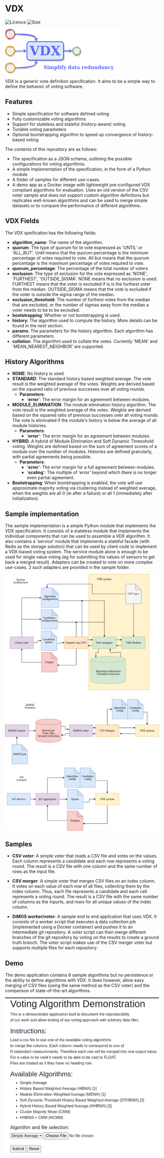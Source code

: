 # VDX
![Licence](https://img.shields.io/github/license/EcePanos/vdx) ![Size](https://img.shields.io/github/languages/code-size/EcePanos/vdx)

![Logo](logo_vdx.drawio.png)

VDX is a generic vote definition specification. It aims to be a simple way to define the behavior of voting software.

## Features

- Simple specification for software defined voting
- Fully customizable voting algorithms
- Support for stateless and stateful (history-aware) voting
- Tunable voting parameters
- Optional bootstrapping algorithm to speed up convergence of history-based voting

The contents of this repository are as follows:

- The specification as a JSON schema, outlining the possible configurations for voting algorithms.
- A simple implementation of the specification, in the form of a Python module.
- A folder of samples for different use-cases.
- A demo app as a Docker image with lightweight pre-configured VDX compliant algorithms for evaluation. Uses an old version of the CSV voter sample and does not support custom algorithm definitions but replicates well-known algorithms and can be used to merge simple datasets or to compare the performance of different algorithms.

## VDX Fields

The VDX speification has the following fields:

- **algorithm_name**: The name of the algorithm.
- **quorum**: The type of quorum for te vote expressed as 'UNTIL' or 'ALL_BUT'. Until means that the quorum percentage is the minimum percentage of votes required to vote. All but means that the quorum percentage is the maximum percentage of votes required to vote.
- **quorum_percentage**: The percentage of the total number of voters
- **exclusion**: The type of exclusion for the vote expressed as 'NONE', 'FURTHEST', 'OUTSIDE_SIGMA'. NONE means that no exclusion is used. FURTHEST means that the voter is excluded if is is the furthest voter from the median. OUTSIDE_SIGMA means that the vote is excluded if the voter is outside the sigma range of the median.
- **exclusion_threshold**: The number of furthest votes from the median that are excluded, or the number of sigmas away from the median a voter needs to be to be excluded.
- **bootstrapping**: Whether or not bootstrapping is used.
- **history**: The algorithm used to compute the history. More details can be found in the next section.
- **params**: The parameters for the history algorithm. Each algorithm has different parameters.
- **collation**: The algorithm used to collate the votes. Currently 'MEAN' and 'MEAN_NEAREST_NEIGHBOR' are supported.

## History Algorithms

- **NONE**: No history is used.
- **STANDARD**: The standard history based weighted average. The vote result is the weighted average of the votes. Weights are derived based on the squared ratio of previous successes over all voting rounds.
    - **Parameters**: 
        - '**error**': The error margin for an agreement between modules. 
- **MODULE_ELIMINATION**: The module elimination history algorithm. The vote result is the weighted average of the votes. Weights are derived based on the squared ratio of previous successes over all voting rounds. The vote is eliminated if the module's history is below the average of all module histories.
    - **Parameters**: 
        - '**error**': The error margin for an agreement between modules. 
- **HYBRID**: A hybrid of Module Elimination and Soft Dynamic Thresohold voting. Weights are defined based on the sum of agreement scores of a module over the number of modules. Histories are defined granularly, with partial agreements being possible.
    - **Parameters**: 
        - '**error**': The error margin for a full agreement between modules. 
        - '**scaling**': The multiple of 'error' beyond which there is no longer even partial agreement.
- **Bootstrapping**: When bootstrapping is enabled, the vote will use approximate majority voting via clustering instead of weighted average, when the weights are all 0 (ie after a failure) or all 1 (immediately after initialization). 

## Sample implementation

The sample implementation is a simple Python module that implements the VDX specification. It consists of a stateless module that implements the individual components that can be used to assemble a VDX algorithm. It also contains a 'service' module that implements a stateful facade (with Redis as the storage solution) that can be used by client code to implement a VDX-based voting system. The service module alone is enough to be used for single value voting (eg for submitting the values of sensors to get back a merged result). Adapters can be created to vote on more complex use-cases. 2 such adapters are provided in the sample folder.

![Architecture](/vdx.drawio.png)
## Samples

- **CSV voter**: A simple voter that reads a CSV file and votes on the values. Each column represents a candidate and each row represents a voting round. The result is a CSV file with one column and the same number of rows as the input file.

- **CSV merger**: A simple voter that merges CSV files on an index column. It votes on each value of each row of all files, collecting them by the index column. Thus, each file represents a candidate and each cell represents a voting round. The result is a CSV file with the same number of columns as the inpurts, and rows for all unique values of the index column.

- **DiMOS worker/voter**: A sample end to end application that uses VDX. It consists of a worker script that executes a data collection job (implemented using a Docker container) and pushes it to an intermediate git repository. A voter script can then merge different branches of the git repository by voting on the results to create a ground truth branch. The voter script makes use of the CSV merger voter but supports multiple files for each repository.

## Demo

The demo application contains 6 sample algorithms but no persistence or the ability to define algorithms with VDX. It does however, allow easy merging of CSV files (using the same method as the CSV voter) and the comparison of state-of-the-art algorithms.

![Demo](/demo.png)
